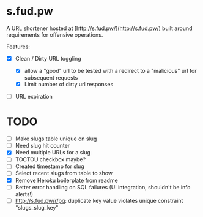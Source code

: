 
# s.fud.pw

A URL shortener hosted at [http://s.fud.pw/](http://s.fud.pw/) built around requirements for offensive operations.

Features:
* [X] Clean / Dirty URL toggling 
  * [X] allow a "good" url to be tested with a redirect to a "malicious" url for subsequent requests
  * [X] Limit number of dirty url responses
* [ ] URL expiration



# TODO
* [ ] Make slugs table unique on slug
* [ ] Need slug hit counter
* [X] Need multiple URLs for a slug
* [ ] TOCTOU checkbox maybe?
* [ ] Created timestamp for slug
* [ ] Select recent slugs from table to show
* [X] Remove Heroku boilerplate from readme
* [ ] Better error handling on SQL failures (UI integration, shouldn't be info alerts!)
* [ ] http://s.fud.pw/r/pq: duplicate key value violates unique constraint "slugs_slug_key"